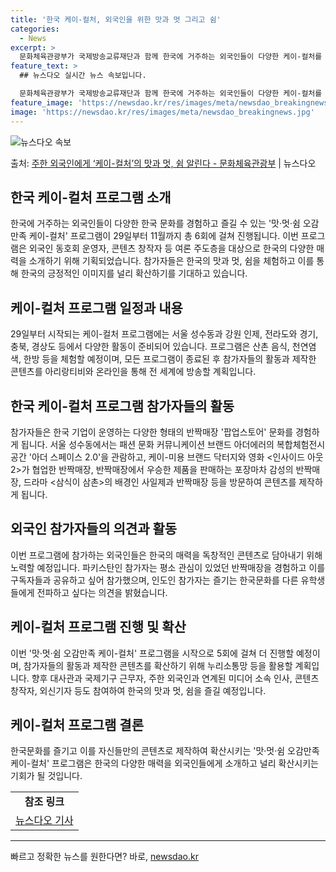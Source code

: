 ```yaml
---
title: '한국 케이-컬처, 외국인을 위한 맛과 멋 그리고 쉼'
categories:
  - News
excerpt: >
  문화체육관광부가 국제방송교류재단과 함께 한국에 거주하는 외국인들이 다양한 케이-컬처를 폭넓게 경험할 수 있도…
feature_text: >
  ## 뉴스다오 실시간 뉴스 속보입니다.

  문화체육관광부가 국제방송교류재단과 함께 한국에 거주하는 외국인들이 다양한 케이-컬처를 폭넓게 경험할 수 있도…
feature_image: 'https://newsdao.kr/res/images/meta/newsdao_breakingnews.jpg'
image: 'https://newsdao.kr/res/images/meta/newsdao_breakingnews.jpg'
---
```


![뉴스다오 속보](https://newsdao.kr/res/images/meta/newsdao_breakingnews.jpg)

<p>출처: <a href="https://newsdao.kr/3949" rel="dofollow">주한 외국인에게 ‘케이-컬처’의 맛과 멋, 쉼 알린다 - 문화체육관광부</a> | 뉴스다오</p>

<h2 data-ke-size="size26">한국 케이-컬처 프로그램 소개</h2>
<p data-ke-size="size16">한국에 거주하는 외국인들이 다양한 한국 문화를 경험하고 즐길 수 있는 '맛·멋·쉼 오감만족 케이-컬처' 프로그램이 29일부터 11월까지 총 6회에 걸쳐 진행됩니다. 이번 프로그램은 외국인 동호회 운영자, 콘텐츠 창작자 등 여론 주도층을 대상으로 한국의 다양한 매력을 소개하기 위해 기획되었습니다. 참가자들은 한국의 맛과 멋, 쉼을 체험하고 이를 통해 한국의 긍정적인 이미지를 널리 확산하기를 기대하고 있습니다.</p>

<h2 data-ke-size="size26">케이-컬처 프로그램 일정과 내용</h2>
<p data-ke-size="size16">29일부터 시작되는 케이-컬처 프로그램에는 서울 성수동과 강원 인제, 전라도와 경기, 충북, 경상도 등에서 다양한 활동이 준비되어 있습니다. 프로그램은 산촌 음식, 천연염색, 한방 등을 체험할 예정이며, 모든 프로그램이 종료된 후 참가자들의 활동과 제작한 콘텐츠를 아리랑티비와 온라인을 통해 전 세계에 방송할 계획입니다.</p>

<h2 data-ke-size="size26">한국 케이-컬처 프로그램 참가자들의 활동</h2>
<p data-ke-size="size16">참가자들은 한국 기업이 운영하는 다양한 형태의 반짝매장 '팝업스토어' 문화를 경험하게 됩니다. 서울 성수동에서는 패션 문화 커뮤니케이션 브랜드 아더에러의 복합체험전시 공간 '아더 스페이스 2.0'을 관람하고, 케이-미용 브랜드 닥터지와 영화 <인사이드 아웃2>가 협업한 반짝매장, 반짝매장에서 우승한 제품을 판매하는 포장마차 감성의 반짝매장, 드라마 <삼식이 삼촌>의 배경인 사일제과 반짝매장 등을 방문하여 콘텐츠를 제작하게 됩니다.</p>

<h2 data-ke-size="size26">외국인 참가자들의 의견과 활동</h2>
<p data-ke-size="size16">이번 프로그램에 참가하는 외국인들은 한국의 매력을 독창적인 콘텐츠로 담아내기 위해 노력할 예정입니다. 파키스탄인 참가자는 평소 관심이 있었던 반짝매장을 경험하고 이를 구독자들과 공유하고 싶어 참가했으며, 인도인 참가자는 즐기는 한국문화를 다른 유학생들에게 전파하고 싶다는 의견을 밝혔습니다.</p>

<h2 data-ke-size="size26">케이-컬처 프로그램 진행 및 확산</h2>
<p data-ke-size="size16">이번 '맛·멋·쉼 오감만족 케이-컬처' 프로그램을 시작으로 5회에 걸쳐 더 진행할 예정이며, 참가자들의 활동과 제작한 콘텐츠를 확산하기 위해 누리소통망 등을 활용할 계획입니다. 향후 대사관과 국제기구 근무자, 주한 외국인과 연계된 미디어 소속 인사, 콘텐츠 창작자, 외신기자 등도 참여하여 한국의 맛과 멋, 쉼을 즐길 예정입니다.</p>

<h2 data-ke-size="size26">케이-컬처 프로그램 결론</h2>
<p data-ke-size="size16">한국문화를 즐기고 이를 자신들만의 콘텐츠로 제작하여 확산시키는 '맛·멋·쉼 오감만족 케이-컬처' 프로그램은 한국의 다양한 매력을 외국인들에게 소개하고 널리 확산시키는 기회가 될 것입니다.</p>

<table>
<tbody>
<tr>
<td style="text-align: center; height: 17px;"><b>참조 링크</b></td>
</tr>
<tr>
<td style="text-align: center; height: 17px;"><a href="https://newsdao.kr/3949">뉴스다오 기사</a></td>
</tr>
</tbody>
</table>
<hr> 

빠르고 정확한 뉴스를 원한다면? 바로, <a href="https://newsdao.kr" rel="dofollow">newsdao.kr</a>


